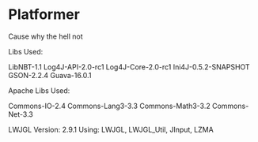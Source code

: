 Platformer
==========

Cause why the hell not

Libs Used:

LibNBT-1.1
Log4J-API-2.0-rc1
Log4J-Core-2.0-rc1
Ini4J-0.5.2-SNAPSHOT
GSON-2.2.4
Guava-16.0.1

Apache Libs Used:

Commons-IO-2.4
Commons-Lang3-3.3
Commons-Math3-3.2
Commons-Net-3.3

LWJGL Version:
2.9.1
Using: LWJGL, LWJGL_Util, JInput, LZMA